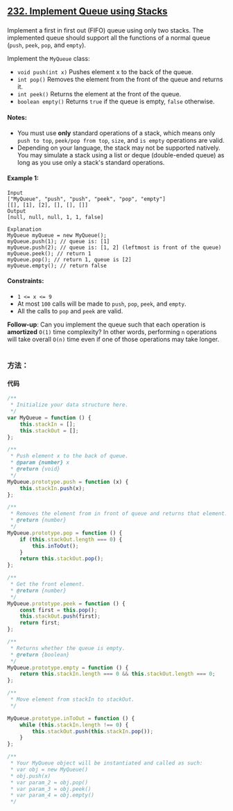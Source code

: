 ## [232. Implement Queue using Stacks](https://leetcode.com/problems/implement-queue-using-stacks/)

###

Implement a first in first out (FIFO) queue using only two stacks. The implemented queue should support all the functions of a normal queue (`push`, `peek`, `pop`, and `empty`).

Implement the `MyQueue` class:

-   `void push(int x)` Pushes element x to the back of the queue.
-   `int pop()` Removes the element from the front of the queue and returns it.
-   `int peek()` Returns the element at the front of the queue.
-   `boolean empty()` Returns `true` if the queue is empty, `false` otherwise.

#### Notes:

-   You must use **only** standard operations of a stack, which means only `push to top`, `peek/pop from top`, `size`, and `is empty` operations are valid.
-   Depending on your language, the stack may not be supported natively. You may simulate a stack using a list or deque (double-ended queue) as long as you use only a stack's standard operations.

#### Example 1:

```
Input
["MyQueue", "push", "push", "peek", "pop", "empty"]
[[], [1], [2], [], [], []]
Output
[null, null, null, 1, 1, false]

Explanation
MyQueue myQueue = new MyQueue();
myQueue.push(1); // queue is: [1]
myQueue.push(2); // queue is: [1, 2] (leftmost is front of the queue)
myQueue.peek(); // return 1
myQueue.pop(); // return 1, queue is [2]
myQueue.empty(); // return false
```

#### Constraints:

-   `1 <= x <= 9`
-   At most `100` calls will be made to `push`, `pop`, `peek`, and `empty`.
-   All the calls to `pop` and `peek` are valid.

**Follow-up**: Can you implement the queue such that each operation is **amortized** `O(1)` time complexity? In other words, performing `n` operations will take overall `O(n)` time even if one of those operations may take longer.

#

### 方法：

#### 代码

```javascript
/**
 * Initialize your data structure here.
 */
var MyQueue = function () {
    this.stackIn = [];
    this.stackOut = [];
};

/**
 * Push element x to the back of queue.
 * @param {number} x
 * @return {void}
 */
MyQueue.prototype.push = function (x) {
    this.stackIn.push(x);
};

/**
 * Removes the element from in front of queue and returns that element.
 * @return {number}
 */
MyQueue.prototype.pop = function () {
    if (this.stackOut.length === 0) {
        this.inToOut();
    }
    return this.stackOut.pop();
};

/**
 * Get the front element.
 * @return {number}
 */
MyQueue.prototype.peek = function () {
    const first = this.pop();
    this.stackOut.push(first);
    return first;
};

/**
 * Returns whether the queue is empty.
 * @return {boolean}
 */
MyQueue.prototype.empty = function () {
    return this.stackIn.length === 0 && this.stackOut.length === 0;
};

/**
 * Move element from stackIn to stackOut.
 */

MyQueue.prototype.inToOut = function () {
    while (this.stackIn.length !== 0) {
        this.stackOut.push(this.stackIn.pop());
    }
};

/**
 * Your MyQueue object will be instantiated and called as such:
 * var obj = new MyQueue()
 * obj.push(x)
 * var param_2 = obj.pop()
 * var param_3 = obj.peek()
 * var param_4 = obj.empty()
 */
```
